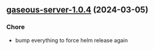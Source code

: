 

## [gaseous-server-1.0.4](https://github.com/truecharts/charts/compare/gaseous-server-1.0.3...gaseous-server-1.0.4) (2024-03-05)

### Chore



- bump everything to force helm release again